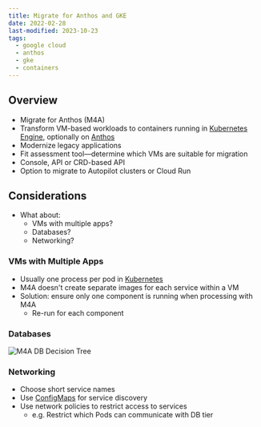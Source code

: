 ```yaml
---
title: Migrate for Anthos and GKE
date: 2022-02-28
last-modified: 2023-10-23
tags:
  - google cloud
  - anthos
  - gke
  - containers
---
```


## Overview

- Migrate for Anthos (M4A)
- Transform VM-based workloads to containers running in [Kubernetes Engine](notes/Kubernetes%20Engine%20(GKE).md), optionally on [Anthos](notes/Anthos.md)
- Modernize legacy applications
- Fit assessment tool—determine which VMs are suitable for migration
- Console, API or CRD-based API
- Option to migrate to Autopilot clusters or Cloud Run

## Considerations

- What about:
	- VMs with multiple apps?
	- Databases?
	- Networking?

### VMs with Multiple Apps

- Usually one process per pod in [Kubernetes](notes/moc/Kubernetes.md)
- M4A doesn't create separate images for each service within a VM
- Solution: ensure only one component is running when processing with M4A
	- Re-run for each component

### Databases

![M4A DB Decision Tree](files/m4a_db_decision_tree.svg)

### Networking

- Choose short service names
- Use [ConfigMaps](notes/ConfigMap.md) for service discovery
- Use network policies to restrict access to services
	- e.g. Restrict which Pods can communicate with DB tier
